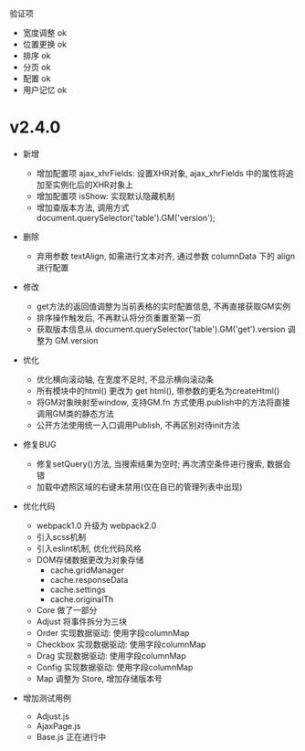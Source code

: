 验证项
- 宽度调整 ok
- 位置更换 ok
- 排序 ok
- 分页 ok
- 配置 ok
- 用户记忆 ok
# v2.4.0
- 新增
    - 增加配置项 ajax_xhrFields: 设置XHR对象, ajax_xhrFields 中的属性将追加至实例化后的XHR对象上
	- 增加配置项 isShow: 实现默认隐藏机制
	- 增加查版本方法, 调用方式 document.querySelector('table').GM('version');
    
- 删除
    - 弃用参数 textAlign, 如需进行文本对齐, 通过参数 columnData 下的 align进行配置
    
- 修改    
	- get方法的返回值调整为当前表格的实时配置信息, 不再直接获取GM实例
	- 排序操作触发后, 不再默认将分页重置至第一页
	- 获取版本信息从 document.querySelector('table').GM('get').version 调整为 GM.version
	
- 优化
	- 优化横向滚动轴, 在宽度不足时, 不显示横向滚动条
	- 所有模块中的html() 更改为 get html(), 带参数的更名为createHtml()
	- 将GM对象映射至window, 支持GM.fn 方式使用.publish中的方法将直接调用GM类的静态方法
	- 公开方法使用统一入口调用Publish, 不再区别对待init方法
	
- 修复BUG
    - 修复setQuery()方法, 当搜索结果为空时; 再次清空条件进行搜索, 数据会错
    - 加载中遮照区域的右键未禁用(仅在自已的管理列表中出现)

- 优化代码
	- webpack1.0 升级为 webpack2.0
	- 引入scss机制
	- 引入eslint机制, 优化代码风格
	- DOM存储数据更改为对象存储
		- cache.gridManager
		- cache.responseData
		- cache.settings
		- cache.originalTh
	- Core 做了一部分
	- Adjust 将事件拆分为三块
	- Order 实现数据驱动: 使用字段columnMap
	- Checkbox 实现数据驱动: 使用字段columnMap
    - Drag 实现数据驱动: 使用字段columnMap
    - Config 实现数据驱动: 使用字段columnMap
	- Map 调整为 Store, 增加存储版本号
   
- 增加测试用例
    - Adjust.js
    - AjaxPage.js
    - Base.js 正在进行中
